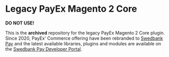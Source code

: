 # Legacy PayEx Magento 2 Core

**DO NOT USE!**

This is the **archived** repository for the legacy PayEx Magento 2 Core
plugin. Since 2020, PayEx' Commerce offering have been rebranded to
[Swedbank Pay][swedbankpay] and the latest available libraries, plugins and
modules are available on the [Swedbank Pay Developer Portal][developer].

[developer]: https://developer.swedbankpay.com/modules-sdks/
[swedbankpay]: https://www.swedbankpay.com/
